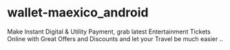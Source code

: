 # wallet-maexico_android 
Make Instant Digital & Utility Payment, grab latest Entertainment Tickets Online with Great Offers and Discounts and let your Travel be much easier ..






